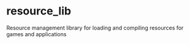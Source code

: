 resource_lib
============

Resource management library for loading and compiling resources for games and applications
